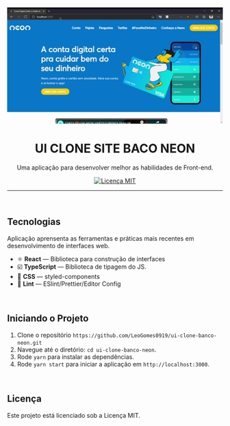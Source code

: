 <h1 align="center">
  <br>
    <img src="src/assets/neon_gif.gif" />
  <br>
  <br>
  UI CLONE SITE BACO NEON
</h1>

<p align="center">
  Uma aplicação para desenvolver melhor as habilidades de Front-end.
</p>

<p align="center">
  <a href="https://opensource.org/licenses/MIT">
    <img src="https://img.shields.io/badge/license-MIT-blue.svg?style=flat-square" alt="Licença MIT">
  </a>
</p>

<hr />
<br>

## Tecnologias

Aplicação aprensenta as ferramentas e práticas mais recentes em desenvolvimento de interfaces web.

- ⚛ **React** — Biblioteca para construção de interfaces
- :ballot_box_with_check: **TypeScript** — Biblioteca de tipagem do JS.
- 💅 **CSS** — styled-components
- 💖 **Lint** — ESlint/Prettier/Editor Config

<br>

## Iniciando o Projeto

1. Clone o repositório `https://github.com/LeoGomes0919/ui-clone-banco-neon.git`
2. Navegue até o diretório: `cd ui-clone-banco-neon`.<br />
3. Rode `yarn` para instalar as dependências.<br />
4. Rode `yarn start` para iniciar a aplicação em `http://localhost:3000`.

<br>

## Licença

Este projeto está licenciado sob a Licença MIT.
